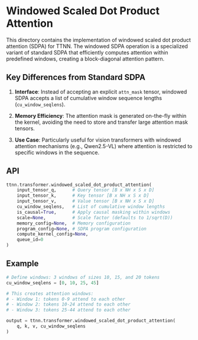 # Windowed Scaled Dot Product Attention

This directory contains the implementation of windowed scaled dot product attention (SDPA) for TTNN. The windowed SDPA operation is a specialized variant of standard SDPA that efficiently computes attention within predefined windows, creating a block-diagonal attention pattern.

## Key Differences from Standard SDPA

1. **Interface**: Instead of accepting an explicit `attn_mask` tensor, windowed SDPA accepts a list of cumulative window sequence lengths (`cu_window_seqlens`).

2. **Memory Efficiency**: The attention mask is generated on-the-fly within the kernel, avoiding the need to store and transfer large attention mask tensors.

3. **Use Case**: Particularly useful for vision transformers with windowed attention mechanisms (e.g., Qwen2.5-VL) where attention is restricted to specific windows in the sequence.

## API

```python
ttnn.transformer.windowed_scaled_dot_product_attention(
    input_tensor_q,      # Query tensor [B x NH x S x D]
    input_tensor_k,      # Key tensor [B x NH x S x D]
    input_tensor_v,      # Value tensor [B x NH x S x D]
    cu_window_seqlens,   # List of cumulative window lengths
    is_causal=True,      # Apply causal masking within windows
    scale=None,          # Scale factor (defaults to 1/sqrt(D))
    memory_config=None,  # Memory configuration
    program_config=None, # SDPA program configuration
    compute_kernel_config=None,
    queue_id=0
)
```

## Example

```python
# Define windows: 3 windows of sizes 10, 15, and 20 tokens
cu_window_seqlens = [0, 10, 25, 45]

# This creates attention windows:
# - Window 1: tokens 0-9 attend to each other
# - Window 2: tokens 10-24 attend to each other
# - Window 3: tokens 25-44 attend to each other

output = ttnn.transformer.windowed_scaled_dot_product_attention(
    q, k, v, cu_window_seqlens
)
```
